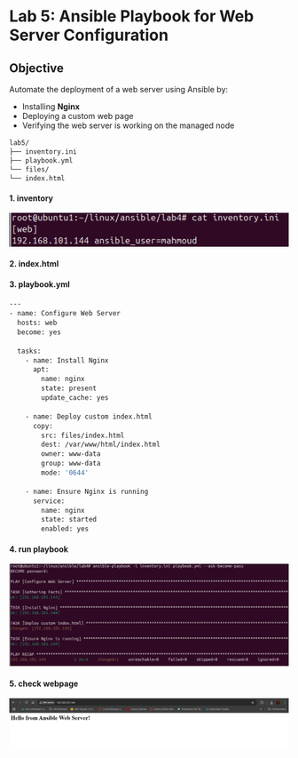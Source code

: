 #  Lab 5: Ansible Playbook for Web Server Configuration

##  Objective

Automate the deployment of a web server using Ansible by:
- Installing **Nginx**
- Deploying a custom web page
- Verifying the web server is working on the managed node

```
lab5/
├── inventory.ini
├── playbook.yml
└── files/
└── index.html
```

#### 1. inventory
![alt text](../lab4/image-3.png)

#### 2. index.html

#### 3. playbook.yml
```bash
---
- name: Configure Web Server
  hosts: web
  become: yes

  tasks:
    - name: Install Nginx
      apt:
        name: nginx
        state: present
        update_cache: yes

    - name: Deploy custom index.html
      copy:
        src: files/index.html
        dest: /var/www/html/index.html
        owner: www-data
        group: www-data
        mode: '0644'

    - name: Ensure Nginx is running
      service:
        name: nginx
        state: started
        enabled: yes

```

#### 4. run playbook

![alt text](image.png)

#### 5. check webpage

![alt text](image-1.png)